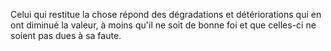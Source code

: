 Celui qui restitue la chose répond des dégradations et détériorations qui en ont diminué la valeur, à moins qu'il ne soit de bonne foi et que celles-ci ne soient pas dues à sa faute.

